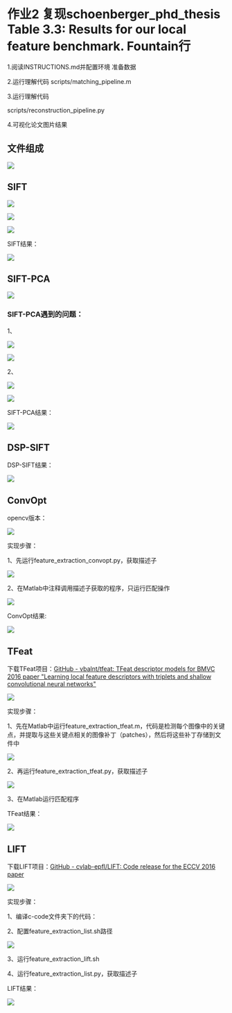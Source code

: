 # 作业2 复现schoenberger_phd_thesis Table 3.3: Results for our local feature benchmark. Fountain行

1.阅读INSTRUCTIONS.md并配置环境 准备数据  

2.运行理解代码 scripts/matching_pipeline.m

3.运行理解代码 

scripts/reconstruction_pipeline.py

4.可视化论文图片结果

## 文件组成

![](https://github.com/GDUTCV/homework-02-feature-descriptor-lijiayu1125/blob/main/result/%E6%96%87%E4%BB%B6%E7%BB%84%E6%88%90.png)




## SIFT

![](https://github.com/GDUTCV/homework-02-feature-descriptor-lijiayu1125/blob/main/result/SIFT_Matlab.png)



![](https://github.com/GDUTCV/homework-02-feature-descriptor-lijiayu1125/blob/main/result/SIFT_Matlab_result.png)



![](https://github.com/GDUTCV/homework-02-feature-descriptor-lijiayu1125/blob/main/result/%E6%96%87%E4%BB%B6%E7%BB%84%E6%88%90_2.png)



SIFT结果：

![](https://github.com/GDUTCV/homework-02-feature-descriptor-lijiayu1125/blob/main/result/SIFT_result.png)



## SIFT-PCA

![](https://github.com/GDUTCV/homework-02-feature-descriptor-lijiayu1125/blob/main/result/SIFT_PCA_Matlab.png)



### SIFT-PCA遇到的问题：

1、

![](https://github.com/GDUTCV/homework-02-feature-descriptor-lijiayu1125/blob/main/result/SIFT_PCA_error.png)



![](https://github.com/GDUTCV/homework-02-feature-descriptor-lijiayu1125/blob/main/result/SIFT_PCA_correct.png)

2、

![](https://github.com/GDUTCV/homework-02-feature-descriptor-lijiayu1125/blob/main/result/SIFT_PCA_error_2.png)



![](https://github.com/GDUTCV/homework-02-feature-descriptor-lijiayu1125/blob/main/result/SIFT_PCA_correct_2.png)



SIFT-PCA结果：

![](https://github.com/GDUTCV/homework-02-feature-descriptor-lijiayu1125/blob/main/result/SIFT_PCA_result.png)



## DSP-SIFT

DSP-SIFT结果：

![](https://github.com/GDUTCV/homework-02-feature-descriptor-lijiayu1125/blob/main/result/DSP_SIFT_result.png)



## ConvOpt

opencv版本：

![](https://github.com/GDUTCV/homework-02-feature-descriptor-lijiayu1125/blob/main/result/ConvOpt_opencv_version_.png)



实现步骤：

1、先运行feature_extraction_convopt.py，获取描述子

![](https://github.com/GDUTCV/homework-02-feature-descriptor-lijiayu1125/blob/main/result/ConvOpt_descriptor.png)



2、在Matlab中注释调用描述子获取的程序，只运行匹配操作

![](https://github.com/GDUTCV/homework-02-feature-descriptor-lijiayu1125/blob/main/result/ConvOpt_Matlab.png)



ConvOpt结果:

![](https://github.com/GDUTCV/homework-02-feature-descriptor-lijiayu1125/blob/main/result/ConvOpt_result.png)



## TFeat

下载TFeat项目：[GitHub - vbalnt/tfeat: TFeat descriptor models for BMVC 2016 paper &quot;Learning local feature descriptors with triplets and shallow convolutional neural networks&quot;](https://github.com/vbalnt/tfeat)

![](https://github.com/GDUTCV/homework-02-feature-descriptor-lijiayu1125/blob/main/result/TFeat_github.png)



实现步骤：

1、先在Matlab中运行feature_extraction_tfeat.m，代码是检测每个图像中的关键点，并提取与这些关键点相关的图像补丁（patches），然后将这些补丁存储到文件中

![](https://github.com/GDUTCV/homework-02-feature-descriptor-lijiayu1125/blob/main/result/TFeat_patch.png)



2、再运行feature_extraction_tfeat.py，获取描述子

![](https://github.com/GDUTCV/homework-02-feature-descriptor-lijiayu1125/blob/main/result/TFeat_descriptor.png)

3、在Matlab运行匹配程序



TFeat结果：

![](https://github.com/GDUTCV/homework-02-feature-descriptor-lijiayu1125/blob/main/result/TFeat_result.png)



## LIFT

下载LIFT项目：[GitHub - cvlab-epfl/LIFT: Code release for the ECCV 2016 paper](https://github.com/cvlab-epfl/LIFT)

![](https://github.com/GDUTCV/homework-02-feature-descriptor-lijiayu1125/blob/main/result/LIFT_github.png)



实现步骤：

1、编译c-code文件夹下的代码：



2、配置feature_extraction_list.sh路径

![](https://github.com/GDUTCV/homework-02-feature-descriptor-lijiayu1125/blob/main/result/LIFT_setting.png)



3、运行feature_extraction_lift.sh



4、运行feature_extraction_list.py，获取描述子



LIFT结果：

![](https://github.com/GDUTCV/homework-02-feature-descriptor-lijiayu1125/blob/main/result/LIFT_result.png)
